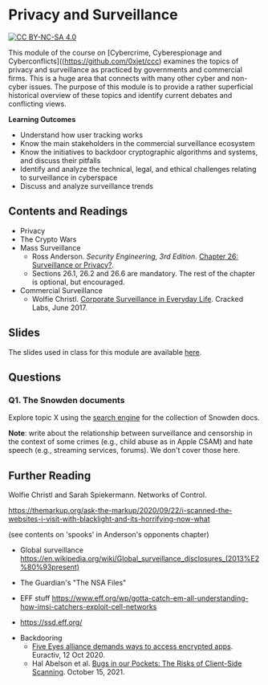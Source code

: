 # Privacy and Surveillance


[![CC BY-NC-SA 4.0][cc-by-nc-sa-shield]][cc-by-nc-sa]

[cc-by-nc-sa]: http://creativecommons.org/licenses/by-nc-sa/4.0/
[cc-by-nc-sa-shield]: https://img.shields.io/badge/License-CC%20BY--NC--SA%204.0-lightgrey.svg


This module of the course on [Cybercrime, Cyberespionage and Cyberconflicts]((https://github.com/0xjet/ccc) examines the topics of privacy and surveillance as practiced by governments and commercial firms. This is a huge area that connects with many other cyber and non-cyber issues. The purpose of this module is to provide a rather superficial historical overview of these topics and identify current debates and conflicting views.

**Learning Outcomes** 
* Understand how user tracking works
* Know the main stakeholders in the commercial surveillance ecosystem
* Know the initiatives to backdoor cryptographic algorithms and systems, and discuss their pitfalls
* Identify and analyze the technical, legal, and ethical challenges relating to surveillance in cyberspace
* Discuss and analyze surveillance trends


## Contents and Readings

* Privacy
* The Crypto Wars
* Mass Surveillance
    * Ross Anderson. _Security Engineering, 3rd Edition_. [Chapter 26: Surveillance or Privacy?](https://www.cl.cam.ac.uk/~rja14/book.html).
    * Sections 26.1, 26.2 and 26.6 are mandatory. The rest of the chapter is optional, but encouraged.
* Commercial Surveillance
    * Wolfie Christl. [Corporate Surveillance in Everyday Life](https://crackedlabs.org/en/corporate-surveillance). Cracked Labs, June 2017.

## Slides

The slides used in class for this module are available [here](https://tbd).


## Questions

### Q1. The Snowden documents 
Explore topic X using the [search engine](https://search.edwardsnowden.com) for the collection of Snowden docs.


**Note**: write about the relationship between surveillance and censorship in the context of some crimes (e.g., child abuse as in Apple CSAM) and hate speech (e.g., streaming services, forums). We don't cover those here.


## Further Reading

Wolfie Christl and Sarah Spiekermann. Networks of Control.

https://themarkup.org/ask-the-markup/2020/09/22/i-scanned-the-websites-i-visit-with-blacklight-and-its-horrifying-now-what

(see contents on 'spooks' in Anderson's opponents chapter)

+ Global surveillance
https://en.wikipedia.org/wiki/Global_surveillance_disclosures_(2013%E2%80%93present)

+ The Guardian's "The NSA Files"

+ EFF stuff
https://www.eff.org/wp/gotta-catch-em-all-understanding-how-imsi-catchers-exploit-cell-networks
- https://ssd.eff.org/

* Backdooring
    * [Five Eyes alliance demands ways to access encrypted apps](https://www.euractiv.com/section/cybersecurity/news/five-eyes-alliance-demands-ways-to-access-encrypted-apps/). Euractiv, 12 Oct 2020.
    * Hal Abelson et al. [Bugs in our Pockets: The Risks of Client-Side Scanning](https://arxiv.org/abs/2110.07450). October 15, 2021.

